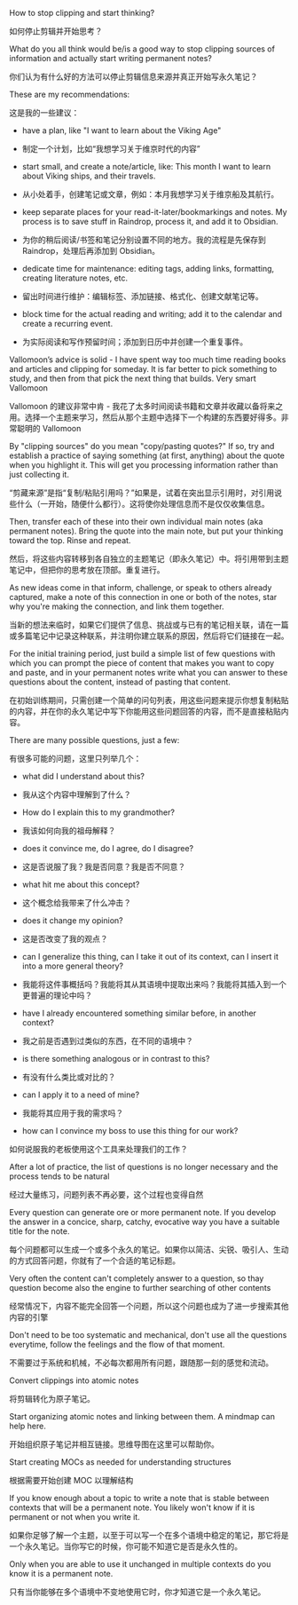 How to stop clipping and start thinking?

如何停止剪辑并开始思考？

What do you all think would be/is a good way to stop clipping sources of information and actually start writing permanent notes?

你们认为有什么好的方法可以停止剪辑信息来源并真正开始写永久笔记？

These are my recommendations:

这是我的一些建议：

- have a plan, like "I want to learn about the Viking Age"

- 制定一个计划，比如“我想学习关于维京时代的内容”

- start small, and create a note/article, like: This month I want to learn about Viking ships, and their travels.

- 从小处着手，创建笔记或文章，例如：本月我想学习关于维京船及其航行。

- keep separate places for your read-it-later/bookmarkings and notes. My process is to save stuff in Raindrop, process it, and add it to Obsidian.

- 为你的稍后阅读/书签和笔记分别设置不同的地方。我的流程是先保存到 Raindrop，处理后再添加到 Obsidian。

- dedicate time for maintenance: editing tags, adding links, formatting, creating literature notes, etc.

- 留出时间进行维护：编辑标签、添加链接、格式化、创建文献笔记等。

- block time for the actual reading and writing; add it to the calendar and create a recurring event.

- 为实际阅读和写作预留时间；添加到日历中并创建一个重复事件。

Vallomoon’s advice is solid - I have spent way too much time reading books and articles and clipping for someday. It is far better to pick something to study, and then from that pick the next thing that builds. Very smart Vallomoon

Vallomoon 的建议非常中肯 - 我花了太多时间阅读书籍和文章并收藏以备将来之用。选择一个主题来学习，然后从那个主题中选择下一个构建的东西要好得多。非常聪明的 Vallomoon

By "clipping sources" do you mean "copy/pasting quotes?" If so, try and establish a practice of saying something (at first, anything) about the quote when you highlight it. This will get you processing information rather than just collecting it.

“剪藏来源”是指“复制/粘贴引用吗？”如果是，试着在突出显示引用时，对引用说些什么（一开始，随便什么都行）。这将使你处理信息而不是仅仅收集信息。

Then, transfer each of these into their own individual main notes (aka permanent notes). Bring the quote into the main note, but put your thinking toward the top. Rinse and repeat.

然后，将这些内容转移到各自独立的主题笔记（即永久笔记）中。将引用带到主题笔记中，但把你的思考放在顶部。重复进行。

As new ideas come in that inform, challenge, or speak to others already captured, make a note of this connection in one or both of the notes, star why you're making the connection, and link them together. 

当新的想法来临时，如果它们提供了信息、挑战或与已有的笔记相关联，请在一篇或多篇笔记中记录这种联系，并注明你建立联系的原因，然后将它们链接在一起。

For the initial training period, just build a simple list of few questions with which you can prompt the piece of content that makes you want to copy and paste, and in your permanent notes write what you can answer to these questions about the content, instead of pasting that content.

在初始训练期间，只需创建一个简单的问句列表，用这些问题来提示你想复制粘贴的内容，并在你的永久笔记中写下你能用这些问题回答的内容，而不是直接粘贴内容。

There are many possible questions, just a few:

有很多可能的问题，这里只列举几个：

- what did I understand about this?

- 我从这个内容中理解到了什么？

- How do I explain this to my grandmother?

- 我该如何向我的祖母解释？

- does it convince me, do I agree, do I disagree?

- 这是否说服了我？我是否同意？我是否不同意？

- what hit me about this concept?

- 这个概念给我带来了什么冲击？

- does it change my opinion?

- 这是否改变了我的观点？

- can I generalize this thing, can I take it out of its context, can I insert it into a more general theory?

- 我能将这件事概括吗？我能将其从其语境中提取出来吗？我能将其插入到一个更普遍的理论中吗？

- have I already encountered something similar before, in another context?

- 我之前是否遇到过类似的东西，在不同的语境中？

- is there something analogous or in contrast to this?

- 有没有什么类比或对比的？

- can I apply it to a need of mine?

- 我能将其应用于我的需求吗？

- how can I convince my boss to use this thing for our work?

如何说服我的老板使用这个工具来处理我们的工作？

After a lot of practice, the list of questions is no longer necessary and the process tends to be natural

经过大量练习，问题列表不再必要，这个过程也变得自然

Every question can generate ore or more permanent note. If you develop the answer in a concice, sharp, catchy, evocative way you have a suitable title for the note.

每个问题都可以生成一个或多个永久的笔记。如果你以简洁、尖锐、吸引人、生动的方式回答问题，你就有了一个合适的笔记标题。

Very often the content can't completely answer to a question, so thay question become also the engine to further searching of other contents

经常情况下，内容不能完全回答一个问题，所以这个问题也成为了进一步搜索其他内容的引擎

Don't need to be too systematic and mechanical, don't use all the questions everytime, follow the feelings and the flow of that moment. 

不需要过于系统和机械，不必每次都用所有问题，跟随那一刻的感觉和流动。

Convert clippings into atomic notes

将剪辑转化为原子笔记。

Start organizing atomic notes and linking between them. A mindmap can help here.

开始组织原子笔记并相互链接。思维导图在这里可以帮助你。

Start creating MOCs as needed for understanding structures

根据需要开始创建 MOC 以理解结构

If you know enough about a topic to write a note that is stable between contexts that will be a permanent note. You likely won't know if it is permanent or not when you write it.

如果你足够了解一个主题，以至于可以写一个在多个语境中稳定的笔记，那它将是一个永久笔记。当你写它的时候，你可能不知道它是否是永久性的。

Only when you are able to use it unchanged in multiple contexts do you know it is a permanent note.

只有当你能够在多个语境中不变地使用它时，你才知道它是一个永久笔记。


